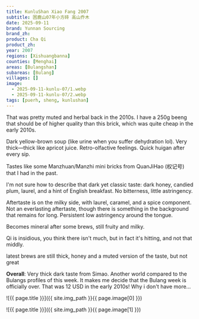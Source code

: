 ```yaml
---
title: KunluShan Xiao Fang 2007
subtitle: 困鹿山07年小方砖 高山乔木
date: 2025-09-11
brand: Yunnan Sourcing
brand_zh: 
product: Cha Qi
product_zh: 
year: 2007
regions: [Xishuangbanna]
counties: [Menghai]
areas: [Bulangshan]
subareas: [Bulang]
villages: []
image: 
  - 2025-09-11-kunlu-07/1.webp
  - 2025-09-11-kunlu-07/2.webp
tags: [puerh, sheng, kunlushan]
---
```


That was pretty muted and herbal back in the 2010s. I have a 250g beeng that should be of higher quality than this brick, which was quite cheap in the early 2010s.

Dark yellow-brown soup (like urine when you suffer dehydration lol). Very thick—thick like apricot juice.
Retro-olfactive feelings. Quick huigan after every sip.

Tastes like some Manzhuan/Manzhi mini bricks from QuanJiHao (权记号) that I had in the past.

I'm not sure how to describe that dark yet classic taste: dark honey, candied plum, laurel, and a hint of English breakfast. No bitterness, little astringency.

Aftertaste is on the milky side, with laurel, caramel, and a spice component. Not an everlasting aftertaste, though there is something in the background that remains for long. Persistent low astringency around the tongue.

Becomes mineral after some brews, still fruity and milky.

Qi is insidious, you think there isn't much, but in fact it's hitting, and not that middly.

latest brews are still thick, honey and a muted version of the taste, but not great

**Overall**: 
Very thick dark taste from Simao. Another world compared to the Bulangs profiles of this week. It makes me decide that the Bulang week is officially over. That was 12 USD in the early 2010s! Why i don't have more...

![{{ page.title }}]({{ site.img_path }}{{ page.image[0] }})

![{{ page.title }}]({{ site.img_path }}{{ page.image[1] }})